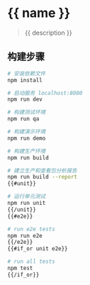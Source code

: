 # {{ name }}

> {{ description }}

## 构建步骤

``` bash
# 安装依赖文件
npm install

# 启动服务 localhost:8080
npm run dev

# 构建测试环境
npm run qa

# 构建演示环境
npm run demo

# 构建生产环境
npm run build

# 建立生产和查看包分析报告
npm run build --report
{{#unit}}

# 运行单元测试
npm run unit
{{/unit}}
{{#e2e}}

# run e2e tests
npm run e2e
{{/e2e}}
{{#if_or unit e2e}}

# run all tests
npm test
{{/if_or}}
```
